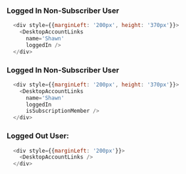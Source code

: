 ### Logged In Non-Subscriber User
```js
  <div style={{marginLeft: '200px', height: '370px'}}>
    <DesktopAccountLinks
      name='Shawn'
      loggedIn />
  </div>
```

### Logged In Non-Subscriber User
```js
  <div style={{marginLeft: '200px', height: '370px'}}>
    <DesktopAccountLinks
      name='Shawn'
      loggedIn
      isSubscriptionMember />
  </div>
```

### Logged Out User:
```js
  <div style={{marginLeft: '200px'}}>
    <DesktopAccountLinks />
  </div>
```
